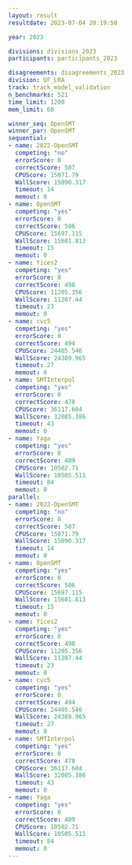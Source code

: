 ```yaml
---
layout: result
resultdate: 2023-07-04 20:19:50

year: 2023

divisions: divisions_2023
participants: participants_2023

disagreements: disagreements_2023
division: QF_LRA
track: track_model_validation
n_benchmarks: 521
time_limit: 1200
mem_limit: 60

winner_seq: OpenSMT
winner_par: OpenSMT
sequential:
- name: 2022-OpenSMT
  competing: "no"
  errorScore: 0
  correctScore: 507
  CPUScore: 15071.79
  WallScore: 15090.317
  timeout: 14
  memout: 0
- name: OpenSMT
  competing: "yes"
  errorScore: 0
  correctScore: 506
  CPUScore: 15697.115
  WallScore: 15681.813
  timeout: 15
  memout: 0
- name: Yices2
  competing: "yes"
  errorScore: 0
  correctScore: 498
  CPUScore: 11205.356
  WallScore: 11207.44
  timeout: 23
  memout: 0
- name: cvc5
  competing: "yes"
  errorScore: 0
  correctScore: 494
  CPUScore: 24405.546
  WallScore: 24389.965
  timeout: 27
  memout: 0
- name: SMTInterpol
  competing: "yes"
  errorScore: 0
  correctScore: 478
  CPUScore: 36117.604
  WallScore: 32085.386
  timeout: 43
  memout: 0
- name: Yaga
  competing: "yes"
  errorScore: 0
  correctScore: 409
  CPUScore: 10502.71
  WallScore: 10505.511
  timeout: 84
  memout: 0
parallel:
- name: 2022-OpenSMT
  competing: "no"
  errorScore: 0
  correctScore: 507
  CPUScore: 15071.79
  WallScore: 15090.317
  timeout: 14
  memout: 0
- name: OpenSMT
  competing: "yes"
  errorScore: 0
  correctScore: 506
  CPUScore: 15697.115
  WallScore: 15681.813
  timeout: 15
  memout: 0
- name: Yices2
  competing: "yes"
  errorScore: 0
  correctScore: 498
  CPUScore: 11205.356
  WallScore: 11207.44
  timeout: 23
  memout: 0
- name: cvc5
  competing: "yes"
  errorScore: 0
  correctScore: 494
  CPUScore: 24405.546
  WallScore: 24389.965
  timeout: 27
  memout: 0
- name: SMTInterpol
  competing: "yes"
  errorScore: 0
  correctScore: 478
  CPUScore: 36117.604
  WallScore: 32085.386
  timeout: 43
  memout: 0
- name: Yaga
  competing: "yes"
  errorScore: 0
  correctScore: 409
  CPUScore: 10502.71
  WallScore: 10505.511
  timeout: 84
  memout: 0
---
```

